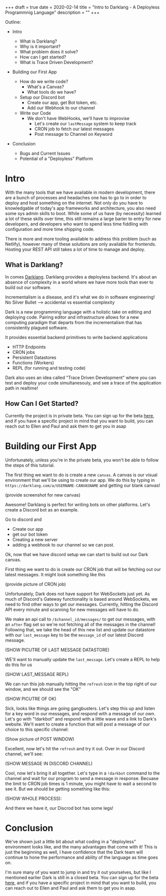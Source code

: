 +++
draft = true
date = 2020-02-14
title = "Intro to Darklang - A Deployless Programmnig Language"
description = ""
+++

Outline:

  - Intro
    - What is Darklang?
    - Why is it important?
    - What problem does it solve?
    - How can I get started?
    - What is Trace Driven Development?

  - Building our First App
    - How do we write code?
      - What's a Canvas?
      - What tools do we have?
    - Setup our Discord bot
      - Create our app, get Bot token, etc.
      - Add our Webhook to our channel
    - Write our Code
      - We don't have WebHooks, we'll have to improvise
        - Let's create our `lastMessage` system to keep track
        - CRON job to fetch our latest messages
        - Post message to Channel on Keyword

  - Conclusion
    - Bugs and Current Issues
    - Potential of a "Deployless" Platform


# Intro

With the many tools that we have available in modern development, there are a bunch of processes and headaches one has to go to in order to deploy and host something on the internet. Not only do you have to knowledgable of today's app frameworks and architecture, you also need some sys admin skills to boot. While some of us have (by necessity) learned a lot of these skills over time, this still remains a large barier to entry for new developers, and developers who want to spend less time fiddling with configuration and more time shipping code.

There is more and more tooling available to address this problem (such as Netlify), however many of these solutions are only available for frontends. Hosting your REST API still takes a lot of time to manage and deploy.

## What is Darklang?

In comes [Darklang](https://darklang.com). Darklang provides a deployless backend. It's about an absence of complexity in a world where we have more tools than ever to build out our software.

Incrementalism is a disease, and it's what we do in software engineering!
No Silver Bullet --> accidental vs essential complexity

Dark is a new programming language with a holistic take on editing and deploying code. Pairing editor and infrastructure allows for a new computing paradigm that departs from the incrementalism that has consistently plagued software.

It provides essential backend primitives to write backend applications
- HTTP Endpoints
- CRON jobs
- Persistent Datastores
- Functions (Workers)
- REPL (for running and testing code)

Dark also uses an idea called "Trace Driven Development" where you can test and deploy your code simultanesouly, and see a trace of the application path in realtime!

## How Can I Get Started?
Currently the project is in private beta. You can sign up for the beta [here](https://darklang.com/beta), and if you have a specific project in mind that you want to build, you can reach out to Ellen and Paul and ask them to get you in asap



# Building our First App

Unfortunately, unless you're in the private beta, you won't be able to follow the steps of this tutorial.

The first thing we want to do is create a new `canvas`. A canvas is our visual environment that we'll be using to create our app.
We do this by typing in `https://darklang.com/a/USERNAME-CANVASNAME` and getting our blank canvas!

(provide screenshot for new canvas)

Awesome! Darklang is perfect for writing bots on other platforms. Let's create a Discord bot as an example.

Go to discord and

- Create our app
- get our bot token
- Creating a new server
- adding a webhook to our channel so we can post.

Ok, now that we have discord setup we can start to build out our Dark canvas.

First thing we want to do is create our CRON job that will be fetching out our latest messages. It might look something like this

(provide picture of CRON job)

Unfortunately, Dark does not have support for WebSockets just yet. As much of Discord's Gateway functionality is based around WebSockets, we need to find other ways to get our messages. Currently, hitting the Discord API every minute and scanning for new messages will have to do.

We make an api call to `/$channel_id/messages/` to get our messages, with an `after` flag set so we're not fetching all of the messages in the channel! Following that, we take the head of this new list and update our datastore with our `last_message` key to be the `message_id` of our latest Discord message.

(SHOW PICUTRE OF LAST MESSAGE DATASTORE)

WE'll want to manually update the `last_message`. Let's create a REPL to help do this for us

(SHOW LAST_MESSAGE REPL)

We can run this job manually hitting the `refresh` icon in the top right of our window, and we should see the "OK"

(SHOW PICUTRE OF OK)

Sick, looks like things are going gangbusters. Let's step this up and listen for a key word in our messages, and respond with a message of our own. Let's go with "!darkbot" and respond with a little wave and a link to Dark's website. We'll want to create a function that will post a message of our choice to this specific channel:

(Show picture of POST WINDOW)

Excellent, now let's hit the `refresh` and try it out. Over in our Discord channel, we'll see:

(SHOW MESSAGE IN DISCORD CHANNEL)

Cool, now let's bring it all together. Let's type in a `!darkbot` command to the channel and wait for our program to send a message in response. Becuase the limit to CRON job times is 1 minute, you might have to wait a second to see it. But we should be getting something like this:

(SHOW WHOLE PROCESS):

And there we have it, our Discrod bot has some legs!

# Conclusion

We've shown just a little bit about what coding in a "deployless" environment looks like, and the many advantages that come with it! This is just the beginning as well, I have confidence that the Dark team will continue to hone the performance and ability of the language as time goes on.

I'm sure many of you want to jump in and try it out yourselves, but like I mentioned earlier Dark is still in a closed beta. You can sign up for the beta [here](https://darklang.com/beta), and if you have a specific project in mind that you want to build, you can reach out to Ellen and Paul and ask them to get you in asap.
